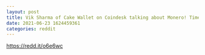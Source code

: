 ```yaml
--- 
layout: post 
title: Vik Sharma of Cake Wallet on Coindesk talking about Monero! Time Stamp 21:51 
date: 2021-06-23 1624459361 
categories: reddit 
--- 
```

https://redd.it/o6e6wc